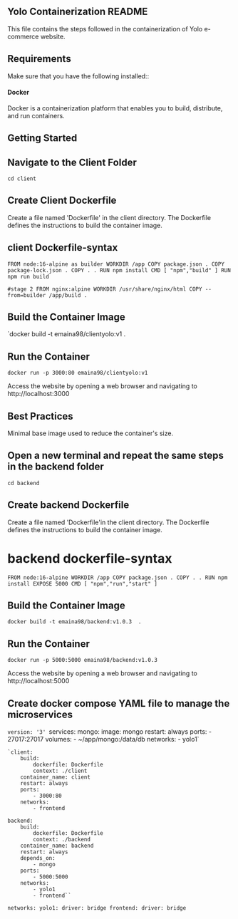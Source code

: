 



## Yolo Containerization README
This file contains the steps followed in the containerization of Yolo e-commerce website.
## Requirements
Make sure that you have the following installed::
#### Docker 
Docker is a containerization platform that enables you to build, distribute, and run containers.
## Getting Started
## Navigate to the Client Folder 
`cd client`
## Create Client Dockerfile
Create a file named 'Dockerfile' in the client directory. The Dockerfile defines the instructions to build the container image. 

## client Dockerfile-syntax
`FROM node:16-alpine as builder
WORKDIR /app
COPY package.json .
COPY package-lock.json .
COPY . .
RUN npm install
CMD [ "npm","build" ]
RUN npm run build`

`#stage 2
FROM nginx:alpine
WORKDIR /usr/share/nginx/html
COPY --from=builder /app/build .`

## Build the Container Image
`docker build -t emaina98/clientyolo:v1 .
## Run the Container
`docker run -p 3000:80 emaina98/clientyolo:v1`

Access the website by opening a web browser and navigating to http://localhost:3000

## Best Practices
Minimal base image used to reduce the container's size.

## Open a new terminal and repeat the same steps in the backend folder
 `cd backend`
## Create backend Dockerfile
Create a file named 'Dockerfile'in the client directory. The Dockerfile defines the instructions to build the container image. 
# backend dockerfile-syntax
`FROM node:16-alpine
WORKDIR /app
COPY package.json .
COPY . .
RUN npm install
EXPOSE 5000
CMD [ "npm","run","start" ]`
## Build the Container Image
`docker build -t emaina98/backend:v1.0.3  .`
## Run the Container
`docker run -p 5000:5000 emaina98/backend:v1.0.3`

Access the website by opening a web browser and navigating to http://localhost:5000

## Create docker compose YAML file to manage the microservices
`version: '3'
`services:
    mongo:
        image: mongo
        restart: always
        ports:
            - 27017:27017
        volumes:
             - ~/app/mongo:/data/db 
        networks:
            - yolo1`

    `client:
        build:
            dockerfile: Dockerfile
            context: ./client
        container_name: client
        restart: always
        ports:
            - 3000:80
        networks:
            - frontend

    backend:  
        build:
            dockerfile: Dockerfile
            context: ./backend
        container_name: backend
        restart: always
        depends_on:
            - mongo
        ports:
            - 5000:5000
        networks:
            - yolo1
            - frontend``

`networks:
    yolo1:
        driver: bridge
    frontend:
        driver: bridge`
